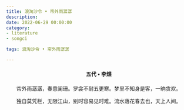 ```yaml
---
title: 浪淘沙令 • 帘外雨潺潺
description:
date: 2022-06-29 00:00:00
category:
- literature
- songci

tags: 浪淘沙令 • 帘外雨潺潺

---
```


<div id="poem-author">
    五代 • 李煜
</div>
<div id="poem-body">
<p class="poem-paragraph">帘外雨潺潺，春意阑珊。罗衾不耐五更寒。梦里不知身是客，一晌贪欢。</p>
<p class="poem-paragraph">独自莫凭栏，无限江山，别时容易见时难。流水落花春去也，天上人间。</p>

</div>

<style>

#poem-author {
    width: 100%;
    text-align: center;
    margin: 20px 0;
    font-weight: bold;
}
#poem-body {
    width: 100%;
    text-align: center;
}
.poem-paragraph {
    font-family: "仿宋"
}

</style>